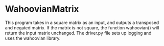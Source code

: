 # WahoovianMatrix
This program takes in a square matrix as an input, and outputs a transposed and negated matrix.
If the matrix is not square, the function wahoovian() will return the input matrix unchanged.
The driver.py file sets up logging and uses the wahoovian library. 

